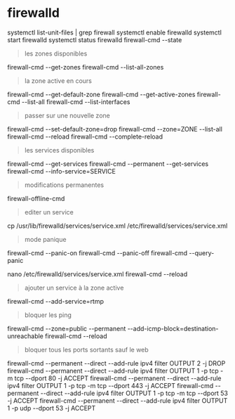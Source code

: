# firewalld

systemctl list-unit-files | grep firewall
systemctl enable firewalld
systemctl start firewalld
systemctl status firewalld
firewall-cmd --state

> les zones disponibles

firewall-cmd --get-zones
firewall-cmd --list-all-zones

> la zone active en cours

firewall-cmd --get-default-zone
firewall-cmd --get-active-zones
firewall-cmd --list-all
firewall-cmd --list-interfaces

> passer sur une nouvelle zone

firewall-cmd --set-default-zone=drop
firewall-cmd --zone=ZONE --list-all
firewall-cmd --reload
firewall-cmd --complete-reload

> les services disponibles

firewall-cmd --get-services
firewall-cmd --permanent --get-services
firewall-cmd --info-service=SERVICE

> modifications permanentes

firewall-offline-cmd

> editer un service

cp /usr/lib/firewalld/services/service.xml /etc/firewalld/services/service.xml

> mode panique

firewall-cmd --panic-on
firewall-cmd --panic-off
firewall-cmd --query-panic

nano /etc/firewalld/services/service.xml
firewall-cmd --reload

> ajouter un service à la zone active

firewall-cmd --add-service=rtmp

> bloquer les ping

firewall-cmd --zone=public --permanent --add-icmp-block=destination-unreachable
firewall-cmd --reload

> bloquer tous les ports sortants sauf le web

firewall-cmd --permanent --direct --add-rule ipv4 filter OUTPUT 2 -j DROP
firewall-cmd --permanent --direct --add-rule ipv4 filter OUTPUT 1 -p tcp -m tcp --dport 80 -j ACCEPT
firewall-cmd --permanent --direct --add-rule ipv4 filter OUTPUT 1 -p tcp -m tcp --dport 443 -j ACCEPT
firewall-cmd --permanent --direct --add-rule ipv4 filter OUTPUT 1 -p tcp -m tcp --dport 53 -j ACCEPT
firewall-cmd --permanent --direct --add-rule ipv4 filter OUTPUT 1 -p udp --dport 53 -j ACCEPT
